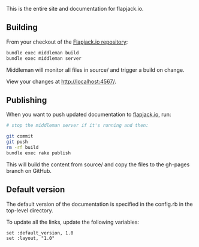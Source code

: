 This is the entire site and documentation for flapjack.io.

## Building

From your checkout of the [Flapjack.io repository](https://github.com/flapjack/flapjack.io):

``` bash
bundle exec middleman build
bundle exec middleman server
```

Middleman will monitor all files in source/ and trigger a build on change.

View your changes at [http://localhost:4567/](http://localhost:4567/).

## Publishing

When you want to push updated documentation to [flapjack.io](http://flapjack.io/), run:

``` bash
# stop the middleman server if it's running and then:

git commit
git push
rm -rf build
bundle exec rake publish
```

This will build the content from source/ and copy the files to the gh-pages branch on GitHub.

## Default version

The default version of the documentation is specified in the config.rb in the top-level directory.

To update all the links, update the following variables:

```
set :default_version, 1.0
set :layout, "1.0"
```
